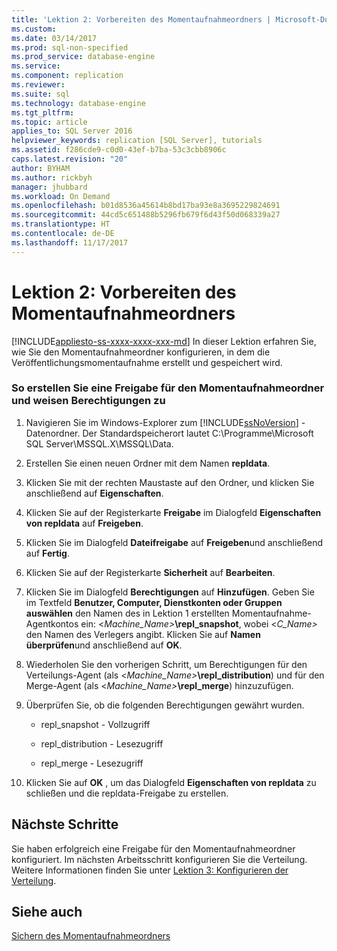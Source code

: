 ```yaml
---
title: 'Lektion 2: Vorbereiten des Momentaufnahmeordners | Microsoft-Dokumentation'
ms.custom: 
ms.date: 03/14/2017
ms.prod: sql-non-specified
ms.prod_service: database-engine
ms.service: 
ms.component: replication
ms.reviewer: 
ms.suite: sql
ms.technology: database-engine
ms.tgt_pltfrm: 
ms.topic: article
applies_to: SQL Server 2016
helpviewer_keywords: replication [SQL Server], tutorials
ms.assetid: f286cde9-c0d0-43ef-b7ba-53c3cbb8906c
caps.latest.revision: "20"
author: BYHAM
ms.author: rickbyh
manager: jhubbard
ms.workload: On Demand
ms.openlocfilehash: b01d8536a45614b8bd17ba93e8a3695229824691
ms.sourcegitcommit: 44cd5c651488b5296fb679f6d43f50d068339a27
ms.translationtype: HT
ms.contentlocale: de-DE
ms.lasthandoff: 11/17/2017
---
```

# <a name="lesson-2-preparing-the-snapshot-folder"></a>Lektion 2: Vorbereiten des Momentaufnahmeordners
[!INCLUDE[appliesto-ss-xxxx-xxxx-xxx-md](../../includes/appliesto-ss-xxxx-xxxx-xxx-md.md)] In dieser Lektion erfahren Sie, wie Sie den Momentaufnahmeordner konfigurieren, in dem die Veröffentlichungsmomentaufnahme erstellt und gespeichert wird.  
  
### <a name="to-create-a-share-for-the-snapshot-folder-and-assign-permissions"></a>So erstellen Sie eine Freigabe für den Momentaufnahmeordner und weisen Berechtigungen zu  
  
1.  Navigieren Sie im Windows-Explorer zum [!INCLUDE[ssNoVersion](../../includes/ssnoversion-md.md)] -Datenordner. Der Standardspeicherort lautet C:\Programme\Microsoft SQL Server\MSSQL.X\MSSQL\Data.  
  
2.  Erstellen Sie einen neuen Ordner mit dem Namen **repldata**.  
  
3.  Klicken Sie mit der rechten Maustaste auf den Ordner, und klicken Sie anschließend auf **Eigenschaften**.  
  
4.  Klicken Sie auf der Registerkarte **Freigabe** im Dialogfeld **Eigenschaften von repldata** auf **Freigeben**.  
  
5.  Klicken Sie im Dialogfeld **Dateifreigabe** auf **Freigeben**und anschließend auf **Fertig**.  
  
6.  Klicken Sie auf der Registerkarte **Sicherheit** auf **Bearbeiten**.  
  
7.  Klicken Sie im Dialogfeld **Berechtigungen** auf **Hinzufügen**. Geben Sie im Textfeld **Benutzer, Computer, Dienstkonten oder Gruppen auswählen** den Namen des in Lektion 1 erstellten Momentaufnahme-Agentkontos ein: \<*Machine_Name>***\repl_snapshot**, wobei \<*C_Name>* den Namen des Verlegers angibt. Klicken Sie auf **Namen überprüfen**und anschließend auf **OK**.  
  
8.  Wiederholen Sie den vorherigen Schritt, um Berechtigungen für den Verteilungs-Agent (als \<*Machine_Name>***\repl_distribution**) und für den Merge-Agent (als \<*Machine_Name>***\repl_merge**) hinzuzufügen.  
  
9. Überprüfen Sie, ob die folgenden Berechtigungen gewährt wurden.  
  
    -   repl_snapshot - Vollzugriff  
  
    -   repl_distribution - Lesezugriff  
  
    -   repl_merge - Lesezugriff  
  
10. Klicken Sie auf **OK** , um das Dialogfeld **Eigenschaften von repldata** zu schließen und die repldata-Freigabe zu erstellen.  
  
## <a name="next-steps"></a>Nächste Schritte  
Sie haben erfolgreich eine Freigabe für den Momentaufnahmeordner konfiguriert. Im nächsten Arbeitsschritt konfigurieren Sie die Verteilung. Weitere Informationen finden Sie unter [Lektion 3: Konfigurieren der Verteilung](../../relational-databases/replication/lesson-3-configuring-distribution.md).  
  
## <a name="see-also"></a>Siehe auch  
[Sichern des Momentaufnahmeordners](../../relational-databases/replication/security/secure-the-snapshot-folder.md)  
  
  
  

